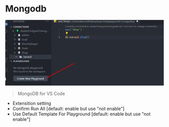 # Mongodb
![alt text](1.png)

> MongoDB for VS Code
 - Extensition setting
 -  Confirm Run All [default: enable but use "not enable"]
 -  Use Default Template For Playground [default: enable but use "not enable"]
